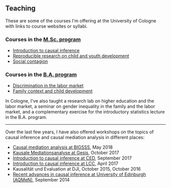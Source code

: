 
## Teaching

These are some of the courses I'm offering at the University of Cologne with links to course websites or syllabi.

### Courses in the [M.Sc. program](https://www.wiso.uni-koeln.de/en/studies/master/master-sociology-and-social-research/)

* [Introduction to causal inference](/web-causal-inference/)
* [Reproducible research on child and youth development](/web-research-lab/)
* [Social contagion](https://www.dropbox.com/s/kzno4gcm62a24lp/syl_sc_ss16.pdf?dl=0)


### Courses in the [B.A. program](https://www.wiso.uni-koeln.de/en/studies/bachelor/social-sciences/)

* [Discrimination in the labor market](https://www.dropbox.com/s/20yuvx0emg2pkc1/syllabus.pdf?dl=0)
* [Family context and child development](https://www.dropbox.com/s/4heh9cgbxsawcgt/syllabus_v2.pdf?dl=0)

In Cologne, I've also taught a research lab on higher education and the labor market, a seminar on gender inequality in the family and the labor market, and a complementary exercise for the introductory statistics lecture in the B.A. program.

* * *

Over the last few years, I have also offered workshops on the topics of causal inference and causal mediation analysis in different places:

* [Causal mediation analysis at BIGSSS](https://kuehhirt.github.io/web-mediation), May 2018
* [Kausale Mediationsanalyse at Gesis](https://www.dropbox.com/s/6u7khp1cjy8x2pl/syl_med_gesis_17.pdf?dl=0), October 2017
* [Introduction to causal inference at CED](https://www.dropbox.com/s/ashfecn0lgiq9m1/syl_ci_ced_17.pdf?dl=0), September 2017
* [Introduction to causal inference at LCC](https://www.dropbox.com/s/9nk58jwa60m3mvr/syl_ci_lcc_17.pdf?dl=0), April 2017
* Kausalität und Evaluation at DJI, October 2015, October 2016
* [Recent advances in causal inference at University of Edinburgh (AQMeN)](https://www.dropbox.com/s/klj5pkpxphe5bc2/syllabus.pdf?dl=0), September 2014
